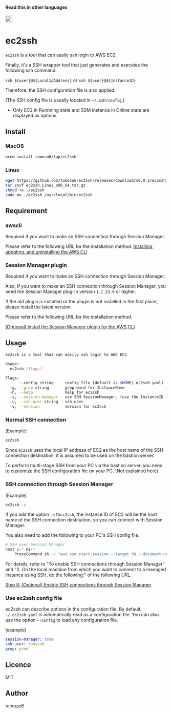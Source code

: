  #### Read this in other languages

<kbd>[<img title="日本語" alt="日本語" src="https://cdn.staticaly.com/gh/hjnilsson/country-flags/master/svg/jp.svg" width="22">](/README.ja.md)</kbd>

# ec2ssh

`ec2ssh` is a tool that can easily ssh login to AWS EC2.

Finally, it's a SSH wrapper tool that just generates and executes the following ssh command.

`ssh ${user}@${LocalIpAddress}` or `ssh ${user}@${InstanceID}`

Therefore, the SSH configuration file is also applied.

(The SSH config file is usually located in `~/.ssh/config`.)

- Only EC2 in Runnning state and SSM instance in Online state are displayed as options.


## Install

### MacOS

```bash
brew install tomozo6/tap/ec2ssh
```

### Linux

```bash
wget https://github.com/tomozo6/ec2ssh/releases/download/v0.0.3/ec2ssh_Linux_x86_64.tar.gz
tar zxvf ec2ssh_Linux_x86_64.tar.gz
chmod +x ./ec2ssh
sudo mv ./ec2ssh /usr/local/bin/ec2ssh
```

## Requirement

### awscli

Required if you want to make an SSH connection through Session Manager.

Please refer to the following URL for the installation method.
[Installing, updating, and uninstalling the AWS CLI](https://docs.aws.amazon.com/ja_jp/cli/latest/userguide/cli-chap-install.html)

### Session Manager plugin

Required if you want to make an SSH connection through Session Manager.

Also, if you want to make an SSH connection through Session Manager, you need the Session Manager plug-in version `1.1.23.0` or higher.

If the old plugin is installed or the plugin is not installed in the first place, please install the latest version.

Please refer to the following URL for the installation method.

[(Optional) Install the Session Manager plugin for the AWS CLI](https://docs.aws.amazon.com/systems-manager/latest/userguide/session-manager-working-with-install-plugin.html)

## Usage

```bash
ec2ssh is a tool that can easily ssh login to AWS EC2.

Usage:
  ec2ssh [flags]

Flags:
      --config string     config file (default is $HOME/.ec2ssh.yaml)
  -g, --grep string       grep word for InstanceName
  -h, --help              help for ec2ssh
  -s, --session-manager   use SSM SessionManager. (use the InstanceID instead of IpAddress.)
  -u, --ssh-user string   ssh user
  -v, --version           version for ec2ssh
```

### Normal SSH connection

[Example]

```bash
ec2ssh
```

Since `ec2ssh` uses the local IP address of EC2 as the host name of the SSH connection destination, it is assumed to be used on the bastion server.

To perform multi-stage SSH from your PC via the bastion server, you need to customize the SSH configuration file on your PC. (Not explained here)

### SSH connection through Session Manager

[Example]

```bash
ec2ssh -s
```

If you add the option `-s` to`ec2ssh`, the instance ID of EC2 will be the host name of the SSH connection destination, so you can connect with Session Manager.

You also need to add the following to your PC's SSH config file.

```bash
# SSH over Session Manager
host i-* mi-*
    ProxyCommand sh -c "aws ssm start-session --target %h --document-name AWS-StartSSHSession --parameters 'portNumber=%p'"
```

For details, refer to "To enable SSH connections through Session Manager" and "2. On the local machine from which you want to connect to a managed instance using SSH, do the following:" of the following URL.

[Step 8: (Optional) Enable SSH connections through Session Manager](https://docs.aws.amazon.com/ja_jp/systems-manager/latest/userguide/session-manager-getting-started-enable-ssh-connections.html)

### Use ec2ssh config file

ec2ssh can describe options in the configuration file. By default, `~/.ec2ssh.yaml` is automatically read as a configuration file.
You can also use the option `--config` to load any configuration file.

[example]

```yaml
session-manager: true
ssh-user: tomozo6
grep: prod
```

## Licence

MIT

## Author

tomozo6
